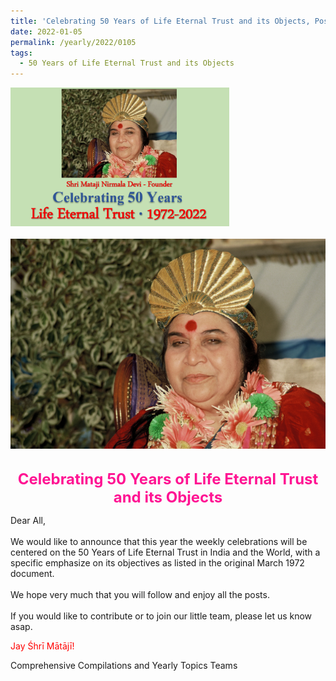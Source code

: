 ```yaml
---
title: 'Celebrating 50 Years of Life Eternal Trust and its Objects, Post 0: announcement'
date: 2022-01-05
permalink: /yearly/2022/0105
tags:
  - 50 Years of Life Eternal Trust and its Objects
---
```


<div style="text-align: left"><img src="/images/Celebrating50YearsLET.png" width="350" /></div><br>

<div style="text-align: center"><img src="/images/image876_Phot-Credit_Alessabdra_Pallini.png" /></div>

<br>
<p style="color:DeepPink; text-align:center">
<font size="+2"><b>Celebrating 50 Years of Life Eternal Trust and its Objects</b><br></font>
</p>

<p>
Dear All,<br>
<br>
We would like to announce that this year the weekly celebrations will be centered on the 50 Years of Life Eternal Trust in India and the World, with a specific emphasize on its objectives as listed in the original March 1972 document.<br>
<br>
We hope very much that you will follow and enjoy all the posts.<br>
<br>
If you would like to contribute or to join our little team, please let us know asap.<br>
</p>


<p style="color:red;">Jay Śhrī Mātājī!<br></p>

Comprehensive Compilations and Yearly Topics Teams